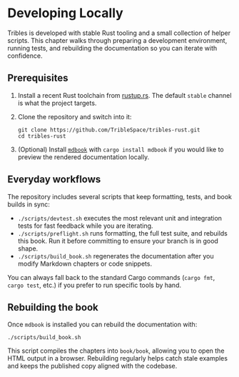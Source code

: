 # Developing Locally

Tribles is developed with stable Rust tooling and a small collection of helper
scripts. This chapter walks through preparing a development environment,
running tests, and rebuilding the documentation so you can iterate with
confidence.

## Prerequisites

1. Install a recent Rust toolchain from [rustup.rs](https://rustup.rs/). The
   default `stable` channel is what the project targets.
2. Clone the repository and switch into it:

   ```shell
   git clone https://github.com/TribleSpace/tribles-rust.git
   cd tribles-rust
   ```

3. (Optional) Install [`mdbook`](https://rust-lang.github.io/mdBook/) with
   `cargo install mdbook` if you would like to preview the rendered
   documentation locally.

## Everyday workflows

The repository includes several scripts that keep formatting, tests, and book
builds in sync:

- `./scripts/devtest.sh` executes the most relevant unit and integration tests
  for fast feedback while you are iterating.
- `./scripts/preflight.sh` runs formatting, the full test suite, and rebuilds
  this book. Run it before committing to ensure your branch is in good shape.
- `./scripts/build_book.sh` regenerates the documentation after you modify
  Markdown chapters or code snippets.

You can always fall back to the standard Cargo commands (`cargo fmt`,
`cargo test`, etc.) if you prefer to run specific tools by hand.

## Rebuilding the book

Once `mdbook` is installed you can rebuild the documentation with:

```shell
./scripts/build_book.sh
```

This script compiles the chapters into `book/book`, allowing you to open the
HTML output in a browser. Rebuilding regularly helps catch stale examples and
keeps the published copy aligned with the codebase.

